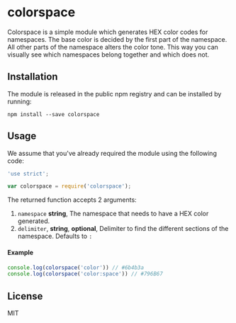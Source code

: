 # colorspace

Colorspace is a simple module which generates HEX color codes for namespaces.
The base color is decided by the first part of the namespace. All other parts of
the namespace alters the color tone. This way you can visually see which
namespaces belong together and which does not.

## Installation

The module is released in the public npm registry and can be installed by
running:

```
npm install --save colorspace
```

## Usage

We assume that you've already required the module using the following code:

```js
'use strict';

var colorspace = require('colorspace');
```

The returned function accepts 2 arguments:

1. `namespace` **string**, The namespace that needs to have a HEX color
   generated.
2. `delimiter`, **string**, **optional**, Delimiter to find the different
   sections of the namespace. Defaults to `:`

#### Example

```js
console.log(colorspace('color')) // #6b4b3a
console.log(colorspace('color:space')) // #796B67
```

## License

MIT
